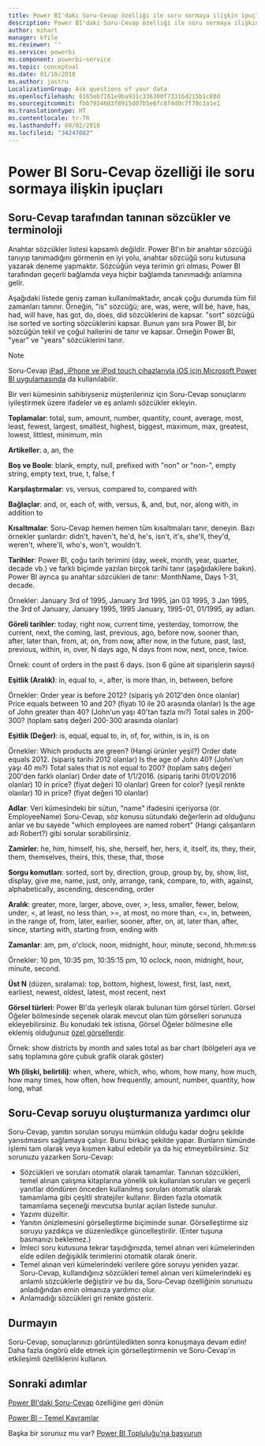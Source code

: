 ```yaml
---
title: Power BI'daki Soru-Cevap özelliği ile soru sormaya ilişkin ipuçları ve püf noktaları
description: Power BI'daki Soru-Cevap özelliği ile soru sormaya ilişkin ipuçları ve püf noktaları
author: mihart
manager: kfile
ms.reviewer: ''
ms.service: powerbi
ms.component: powerbi-service
ms.topic: conceptual
ms.date: 01/18/2018
ms.author: jastru
LocalizationGroup: Ask questions of your data
ms.openlocfilehash: 0165eb7161e9ba931c336300f73316d215b1c88d
ms.sourcegitcommit: fbb7924603f8915d07b5e6fc8f4d0c7f70c1a1e1
ms.translationtype: HT
ms.contentlocale: tr-TR
ms.lasthandoff: 08/02/2018
ms.locfileid: "34247082"
---
```

# <a name="tips-for-asking-questions-in-power-bi-qa"></a>Power BI Soru-Cevap özelliği ile soru sormaya ilişkin ipuçları
## <a name="words-and-terminology-that-qa-recognizes"></a>Soru-Cevap tarafından tanınan sözcükler ve terminoloji
Anahtar sözcükler listesi kapsamlı değildir.  Power BI'ın bir anahtar sözcüğü tanıyıp tanımadığını görmenin en iyi yolu, anahtar sözcüğü soru kutusuna yazarak deneme yapmaktır.  Sözcüğün veya terimin gri olması, Power BI tarafından geçerli bağlamda veya hiçbir bağlamda tanınmadığı anlamına gelir.

Aşağıdaki listede geniş zaman kullanılmaktadır, ancak çoğu durumda tüm fiil zamanları tanınır. Örneğin, "is" sözcüğü; are, was, were, will be, have, has, had, will have, has got, do, does, did sözcüklerini de kapsar.  "sort" sözcüğü ise sorted ve sorting sözcüklerini kapsar.  Bunun yanı sıra Power BI, bir sözcüğün tekil ve çoğul hallerini de tanır ve kapsar. Örneğin Power BI, "year" ve "years" sözcüklerini tanır.

> [!NOTE]
> Soru-Cevap [iPad, iPhone ve iPod touch cihazlarıyla iOS için Microsoft Power BI uygulamasında](mobile-apps-ios-qna.md) da kullanılabilir.
> 
> 

Bir veri kümesinin sahibiyseniz müşterileriniz için Soru-Cevap sonuçlarını iyileştirmek üzere ifadeler ve eş anlamlı sözcükler ekleyin.

**Toplamalar**: total, sum, amount, number, quantity, count, average, most, least, fewest, largest, smallest, highest, biggest, maximum, max, greatest, lowest, littlest, minimum, min

**Artikeller**: a, an, the

**Boş ve Boole**: blank, empty, null, prefixed with "non" or "non-", empty string, empty text, true, t, false, f

**Karşılaştırmalar**: vs, versus, compared to, compared with

**Bağlaçlar**: and, or, each of, with, versus, &, and, but, nor, along with, in addition to

**Kısaltmalar**: Soru-Cevap hemen hemen tüm kısaltmaları tanır, deneyin.  Bazı örnekler şunlardır: didn't, haven't, he'd, he's, isn't, it's, she'll, they'd, weren't, where'll, who's, won't, wouldn't.

**Tarihler**: Power BI, çoğu tarih terimini (day, week, month, year, quarter, decade vb.) ve farklı biçimde yazılan birçok tarihi tanır (aşağıdakilere bakın). Power BI ayrıca şu anahtar sözcükleri de tanır: MonthName, Days 1-31, decade.

Örnekler: January 3rd of 1995, January 3rd 1995, jan 03 1995, 3 Jan 1995, the 3rd of January, January 1995, 1995 January, 1995-01, 01/1995, ay adları.

**Göreli tarihler**: today, right now, current time, yesterday, tomorrow, the current, next, the coming, last, previous, ago, before now, sooner than, after, later than, from, at, on, from now, after now, in the future, past, last, previous, within, in, over, N days ago, N days from now, next, once, twice.

Örnek: count of orders in the past 6 days. (son 6 güne ait siparişlerin sayısı)

**Eşitlik (Aralık)**: in, equal to, =, after, is more than, in, between, before

Örnekler: Order year is before 2012? (sipariş yılı 2012'den önce olanlar) Price equals between 10 and 20? (fiyatı 10 ile 20 arasında olanlar) Is the age of John greater than 40? (John'un yaşı 40'tan fazla mı?) Total sales in 200-300? (toplam satış değeri 200-300 arasında olanlar)

**Eşitlik (Değer)**: is, equal, equal to, in, of, for, within, is in, is on

Örnekler: Which products are green? (Hangi ürünler yeşil?) Order date equals 2012. (sipariş tarihi 2012 olanlar) Is the age of John 40? (John'un yaşı 40 mı?) Total sales that is not equal to 200? (toplam satış değeri 200'den farklı olanlar) Order date of 1/1/2016. (sipariş tarihi 01/01/2016 olanlar) 10 in price? (fiyat değeri 10 olanlar) Green for color? (yeşil renkte olanlar) 10 in price? (fiyat değeri 10 olanlar)

**Adlar**: Veri kümesindeki bir sütun, "name" ifadesini içeriyorsa (ör. EmployeeName) Soru-Cevap, söz konusu sütundaki değerlerin ad olduğunu anlar ve bu sayede "which employees are named robert" (Hangi çalışanların adı Robert?) gibi sorular sorabilirsiniz.

**Zamirler**: he, him, himself, his, she, herself, her, hers, it, itself, its, they, their, them, themselves, theirs, this, these, that, those

**Sorgu komutları**: sorted, sort by, direction, group, group by, by, show, list, display, give me, name, just, only, arrange, rank, compare, to, with, against, alphabetically, ascending, descending, order

**Aralık**: greater, more, larger, above, over, >, less, smaller, fewer, below, under, <,  at least, no less than, >=, at most, no more than, <=, in, between, in the range of, from, later, earlier, sooner, after, on, at, later than, after, since, starting with, starting from, ending with

**Zamanlar**: am, pm, o'clock, noon, midnight, hour, minute, second, hh:mm:ss

Örnekler: 10 pm, 10:35 pm, 10:35:15 pm, 10 oclock, noon, midnight, hour, minute, second.

**Üst N** (düzen, sıralama): top, bottom, highest, lowest, first, last, next, earliest, newest, oldest, latest, most recent, next

**Görsel türleri**: Power BI'da yerleşik olarak bulunan tüm görsel türleri.  Görsel Öğeler bölmesinde seçenek olarak mevcut olan tüm görselleri sorunuza ekleyebilirsiniz.  Bu konudaki tek istisna, Görsel Öğeler bölmesine elle eklemiş olduğunuz [özel görsellerdir](power-bi-custom-visuals.md).

Örnek: show districts by month and sales total as bar chart (bölgeleri aya ve satış toplamına göre çubuk grafik olarak göster)

**Wh (ilişki, belirtili)**: when, where, which, who, whom, how many, how much, how many times, how often, how frequently, amount, number, quantity, how long, what

## <a name="qa-helps-you-phrase-the-question"></a>Soru-Cevap soruyu oluşturmanıza yardımcı olur
Soru-Cevap, yanıtın sorulan soruyu mümkün olduğu kadar doğru şekilde yansıtmasını sağlamaya çalışır. Bunu birkaç şekilde yapar. Bunların tümünde işlemi tam olarak veya kısmen kabul edebilir ya da hiç etmeyebilirsiniz. Siz sorunuzu yazarken Soru-Cevap:

* Sözcükleri ve soruları otomatik olarak tamamlar. Tanınan sözcükleri, temel alınan çalışma kitaplarına yönelik sık kullanılan soruları ve geçerli yanıtlar döndüren önceden kullanılmış soruları otomatik olarak tamamlama gibi çeşitli stratejiler kullanır. Birden fazla otomatik tamamlama seçeneği mevcutsa bunlar açılan listede sunulur.
* Yazımı düzeltir.
* Yanıtın önizlemesini görselleştirme biçiminde sunar. Görselleştirme siz soruyu yazdıkça ve düzenledikçe güncelleştirilir. (Enter tuşuna basmanızı beklemez.)
* İmleci soru kutusuna tekrar taşıdığınızda, temel alınan veri kümelerinden elde edilen değişiklik terimlerini otomatik olarak önerir.
* Temel alınan veri kümelerindeki verilere göre soruyu yeniden yazar. Soru-Cevap, kullandığınız sözcükleri temel alınan veri kümelerindeki eş anlamlı sözcüklerle değiştirir ve bu da, Soru-Cevap özelliğinin sorunuzu anladığından emin olmanıza yardımcı olur.
* Anlamadığı sözcükleri gri renkte gösterir.

## <a name="dont-stop-now"></a>Durmayın
Soru-Cevap, sonuçlarınızı görüntüledikten sonra konuşmaya devam edin! Daha fazla öngörü elde etmek için görselleştirmenin ve Soru-Cevap'ın etkileşimli özelliklerini kullanın.

## <a name="next-steps"></a>Sonraki adımlar
[Power BI'daki Soru-Cevap](power-bi-q-and-a.md) özelliğine geri dönün  

[Power BI - Temel Kavramlar](service-basic-concepts.md)  

Başka bir sorunuz mu var? [Power BI Topluluğu'na başvurun](http://community.powerbi.com/)

